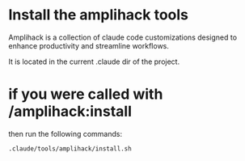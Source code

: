 # Install the amplihack tools

Amplihack is a collection of claude code customizations designed to enhance productivity and streamline workflows.

It is located in the current .claude dir of the project.

# if you were called with /amplihack:install

then run the following commands:

```bash
.claude/tools/amplihack/install.sh
```
